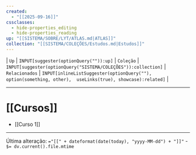 ```yaml
---
created:
  - "[[2025-09-16]]"
cssclasses:
  - hide-properties_editing
  - hide-properties_reading
up: "[[SISTEMA/SOBRE/LYT/ATLAS.md|ATLAS]]"
collection: "[[SISTEMA/COLEÇÕES/Estudos.md|Estudos]]"
---
```

| `Up` | `INPUT[suggester(optionQuery("")):up]`    | `Coleção` | `INPUT[suggester(optionQuery("SISTEMA/COLEÇÕES")):collection]`   | `Relacionados` | `INPUT[inlineListSuggester(optionQuery(""), option(something, other),  useLinks(true), showcase):related]`  |

---
# [[Cursos]] 

- [[Curso 1]]



---

Última alteração:   `="[[" + dateformat(date(today), "yyyy-MM-dd") + "]]"` - `$= dv.current().file.mtime`